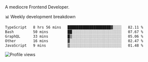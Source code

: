 A mediocre Frontend Developer.

📊 Weekly development breakdown
<!--START_SECTION:waka-->

```txt
TypeScript   8 hrs 56 mins   ████████████████████▓░░░░   82.11 %
Bash         50 mins         ██░░░░░░░░░░░░░░░░░░░░░░░   07.67 %
GraphQL      33 mins         █▒░░░░░░░░░░░░░░░░░░░░░░░   05.06 %
Other        16 mins         ▓░░░░░░░░░░░░░░░░░░░░░░░░   02.47 %
JavaScript   9 mins          ▒░░░░░░░░░░░░░░░░░░░░░░░░   01.48 %
```

<!--END_SECTION:waka-->

<img src="https://gpvc.arturio.dev/iqbalfasri" alt="Profile views"/>
